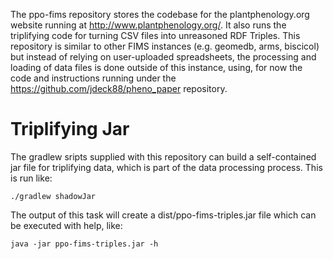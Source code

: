 The ppo-fims repository stores the codebase for the plantphenology.org website running at http://www.plantphenology.org/.  It also runs the triplifying code for turning CSV files into unreasoned RDF Triples.  This repository is similar to other FIMS instances (e.g. geomedb, arms, biscicol) but instead of relying on user-uploaded spreadsheets, the processing and loading of data files is done outside of this instance, using, for now the code and instructions running under the https://github.com/jdeck88/pheno_paper repository.  

# Triplifying Jar
The gradlew sripts supplied with this repository can build a self-contained jar file for triplifying data, which is part of the data processing process.   This is run like:

```
./gradlew shadowJar
```

The output of this task will create a dist/ppo-fims-triples.jar file which can be executed with help, like:

```
java -jar ppo-fims-triples.jar -h
```


